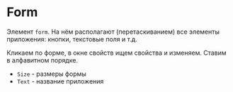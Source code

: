 # Form
Элемент `form`. На нём располагают (перетаскиванием) все элементы приложения: кнопки, текстовые поля и т.д.

Кликаем по форме, в окне свойств ищем свойства и изменяем. Ставим в алфавитном порядке.

* `Size` - размеры формы
* `Text` - название приложения
